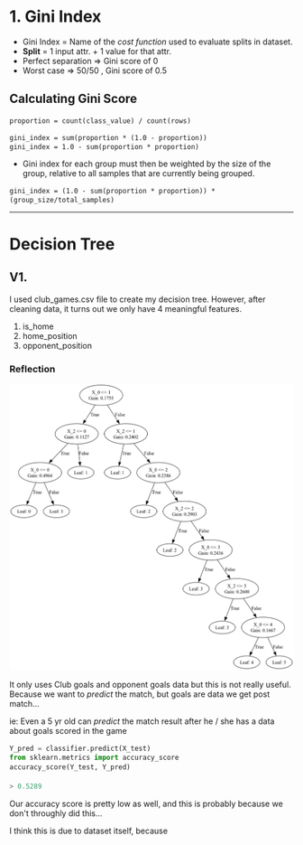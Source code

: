# 1. Gini Index

- Gini Index = Name of the _cost function_ used to evaluate splits in dataset.
- **Split** = 1 input attr. + 1 value for that attr.
- Perfect separation => Gini score of 0
- Worst case => 50/50 , Gini score of 0.5

## Calculating Gini Score

```
proportion = count(class_value) / count(rows)
```

```
gini_index = sum(proportion * (1.0 - proportion))
gini_index = 1.0 - sum(proportion * proportion)
```

- Gini index for each group must then be weighted by the size of the group, relative to all samples that are currently being grouped.

```
gini_index = (1.0 - sum(proportion * proportion)) * (group_size/total_samples)
```

---

# Decision Tree

## V1.

I used club_games.csv file to create my decision tree.
However, after cleaning data, it turns out we only have 4 meaningful features.

1. is_home
2. home_position
3. opponent_position
<!-- 4. Goals - Opponents and clubs -->

### Reflection

![](./img/club_games_tree_v1.png)

It only uses Club goals and opponent goals data but this is not really useful.
Because we want to _predict_ the match, but goals are data we get post match...

ie: Even a 5 yr old can _predict_ the match result after he / she has a data about goals scored in the game

```python
Y_pred = classifier.predict(X_test)
from sklearn.metrics import accuracy_score
accuracy_score(Y_test, Y_pred)

> 0.5289
```

Our accuracy score is pretty low as well, and this is probably because we don't throughly did this...

I think this is due to dataset itself, because
